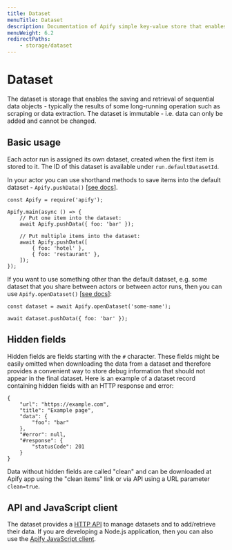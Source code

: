 ```yaml
---
title: Dataset
menuTitle: Dataset
description: Documentation of Apify simple key-value store that enables storage of Actor inputs and results.
menuWeight: 6.2
redirectPaths:
    - storage/dataset
---
```


# [](#dataset)Dataset

The dataset is storage that enables the saving and retrieval of sequential data objects - typically the results of some long-running operation such as scraping or data extraction. The dataset is immutable - i.e. data can only be added and cannot be changed.

## [](#basic-usage)Basic usage

Each actor run is assigned its own dataset, created when the first item is stored to it. The ID of this dataset is available under `run.defaultDatasetId`.

In your actor you can use shorthand methods to save items into the default dataset - `Apify.pushData()` [[see docs](https://sdk.apify.com/docs/api/apify#apifypushdataitem)].

    const Apify = require('apify');

    Apify.main(async () => {
        // Put one item into the dataset:
        await Apify.pushData({ foo: 'bar' });

        // Put multiple items into the dataset:
        await Apify.pushData([
            { foo: 'hotel' },
            { foo: 'restaurant' },
        ]);
    });

If you want to use something other than the default dataset, e.g. some dataset that you share between actors or between actor runs, then you can use `Apify.openDataset()` [[see docs](https://sdk.apify.com/docs/api/apify#apifyopendatasetdatasetidorname-options)]:

    const dataset = await Apify.openDataset('some-name');

    await dataset.pushData({ foo: 'bar' });

## [](#hidden-fields)Hidden fields

Hidden fields are fields starting with the `#` character. These fields might be easily omitted when downloading the data from a dataset and therefore provides a convenient way to store debug information that should not appear in the final dataset. Here is an example of a dataset record containing hidden fields with an HTTP response and error:

    {
        "url": "https://example.com",
        "title": "Example page",
        "data": {
            "foo": "bar"
        },
        "#error": null,
        "#response": {
            "statusCode": 201
        }
    }

Data without hidden fields are called "clean" and can be downloaded at Apify app using the "clean items" link or via API using a URL parameter `clean=true`.

## [](#api-and-javascript-client)API and JavaScript client

The dataset provides a [HTTP API](https://docs.apify.com/api/v2#/reference/datasets) to manage datasets and to add/retrieve their data. If you are developing a Node.js application, then you can also use the [Apify JavaScript client](https://docs.apify.com/api/apify-client-js/latest#ApifyClient-datasets).

